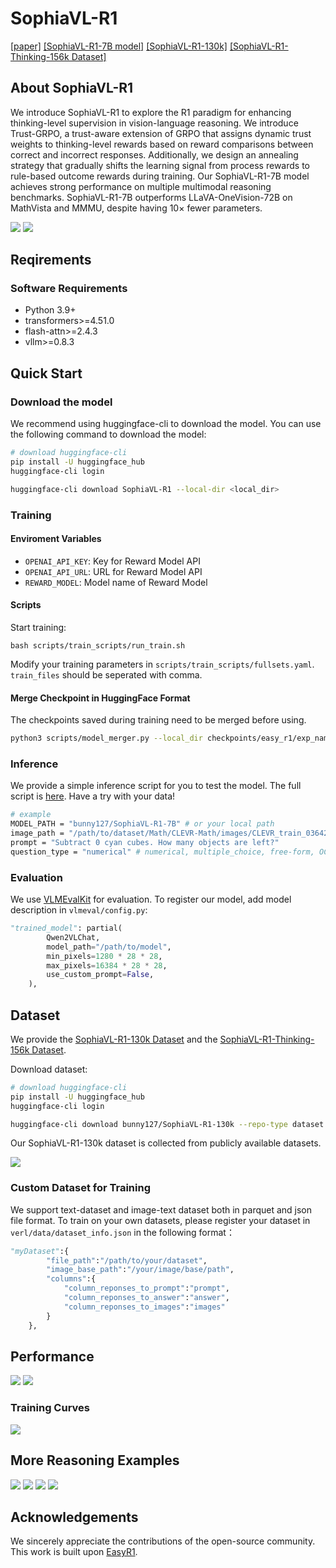 # SophiaVL-R1

[[paper]]() [[SophiaVL-R1-7B model]](https://huggingface.co/bunny127/SophiaVL-R1-7B) [[SophiaVL-R1-130k]](https://huggingface.co/datasets/bunny127/SophiaVL-R1-130k) [[SophiaVL-R1-Thinking-156k Dataset]](https://huggingface.co/datasets/bunny127/SophiaVL-R1-Thinking-156k)

## About SophiaVL-R1

We introduce SophiaVL-R1 to explore the R1 paradigm for enhancing thinking-level supervision in vision-language reasoning.
We introduce Trust-GRPO, a trust-aware extension of GRPO that assigns dynamic trust weights to thinking-level rewards based on reward comparisons between correct and incorrect responses. Additionally, we design an annealing strategy that gradually shifts the learning signal from process rewards to rule-based outcome rewards during training.
Our SophiaVL-R1-7B model achieves strong performance on multiple multimodal reasoning benchmarks. SophiaVL-R1-7B outperforms LLaVA-OneVision-72B on MathVista and MMMU, despite having 10× fewer parameters.

![](images/overview.png)
![](images/demo.png)

## Reqirements
### Software Requirements
- Python 3.9+
- transformers>=4.51.0
- flash-attn>=2.4.3
- vllm>=0.8.3


## Quick Start

### Download the model
We recommend using huggingface-cli to download the model. You can use the following command to download the model:
```bash
# download huggingface-cli
pip install -U huggingface_hub
huggingface-cli login

huggingface-cli download SophiaVL-R1 --local-dir <local_dir>
```

### Training
#### Enviroment Variables

- `OPENAI_API_KEY`: Key for Reward Model API
- `OPENAI_API_URL`: URL for Reward Model API
- `REWARD_MODEL`: Model name of Reward Model


#### Scripts

Start training:
```
bash scripts/train_scripts/run_train.sh
```

Modify your training parameters in `scripts/train_scripts/fullsets.yaml`. `train_files` should be seperated with comma.

#### Merge Checkpoint in HuggingFace Format
The checkpoints saved during training need to be merged before using.
```bash
python3 scripts/model_merger.py --local_dir checkpoints/easy_r1/exp_name/global_step_1/actor
```

### Inference
We provide a simple inference script for you to test the model. The full script is [here](./scripts/inference_single.py). Have a try with your data!
```bash
# example
MODEL_PATH = "bunny127/SophiaVL-R1-7B" # or your local path
image_path = "/path/to/dataset/Math/CLEVR-Math/images/CLEVR_train_036427.png" # your local image path
prompt = "Subtract 0 cyan cubes. How many objects are left?"
question_type = "numerical" # numerical, multiple_choice, free-form, OCR
```
### Evaluation

We use [VLMEvalKit](https://github.com/open-compass/VLMEvalKit) for evaluation. To register our model, add model description in `vlmeval/config.py`:

```python
"trained_model": partial(
        Qwen2VLChat,
        model_path="/path/to/model",
        min_pixels=1280 * 28 * 28,
        max_pixels=16384 * 28 * 28,
        use_custom_prompt=False,
    ),
```
## Dataset
We provide the [SophiaVL-R1-130k Dataset](https://huggingface.co/datasets/bunny127/SophiaVL-R1-130k) and the [SophiaVL-R1-Thinking-156k Dataset](https://huggingface.co/datasets/bunny127/SophiaVL-R1-Thinking-156k).

Download dataset:
```bash
# download huggingface-cli
pip install -U huggingface_hub
huggingface-cli login

huggingface-cli download bunny127/SophiaVL-R1-130k --repo-type dataset --local-dir <local_dir>
```

Our SophiaVL-R1-130k dataset is collected from publicly available datasets.

![](images/dataset.png)

### Custom Dataset for Training
We support text-dataset and image-text dataset both in parquet and json file format. To train on your own datasets, please register your dataset in `verl/data/dataset_info.json` in the following format：
```python
"myDataset":{
        "file_path":"/path/to/your/dataset",
        "image_base_path":"/your/image/base/path",
        "columns":{
            "column_reponses_to_prompt":"prompt",
            "column_reponses_to_answer":"answer",
            "column_reponses_to_images":"images"
        }
    },
```
## Performance
![](images/table1.png)
![](images/table2.png)

### Training Curves
![](images/curve.png)

## More Reasoning Examples

![](images/exp1.png)
![](images/exp2.png)
![](images/exp3.png)
![](images/exp4.png)

## Acknowledgements

We sincerely appreciate the contributions of the open-source community. This work is built upon [EasyR1](https://github.com/hiyouga/EasyR1).